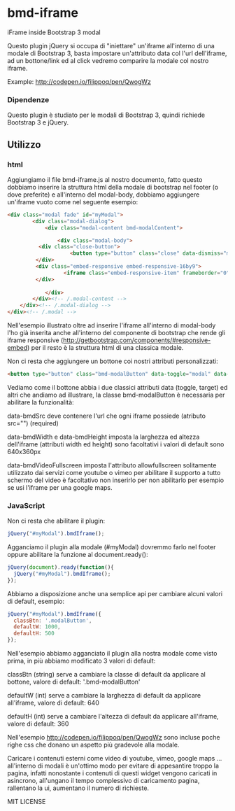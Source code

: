 # bmd-iframe
iFrame inside Bootstrap 3 modal

Questo plugin jQuery si occupa di "iniettare" un'iframe all'interno di una modale di Bootstrap 3, basta impostare un'attributo data col l'url dell'iframe, ad un bottone/link ed al click vedremo comparire la modale col nostro iframe.

Example: http://codepen.io/filippoq/pen/QwogWz

### Dipendenze
Questo plugin è studiato per le modali di Bootstrap 3, quindi richiede Bootstrap 3 e jQuery.

## Utilizzo

### html
Aggiungiamo il file bmd-iframe.js al nostro documento, fatto questo dobbiamo inserire la struttura html della modale di bootstrap nel footer (o dove preferite) e all'interno del modal-body, dobbiamo aggiungere un'iframe vuoto come nel seguente esempio:
```html
<div class="modal fade" id="myModal">
		<div class="modal-dialog">
			<div class="modal-content bmd-modalContent">

				<div class="modal-body">          
          <div class="close-button">
					<button type="button" class="close" data-dismiss="modal" aria-label="Close"><span aria-hidden="true">&times;</span></button>
         </div>
         <div class="embed-responsive embed-responsive-16by9">
				  <iframe class="embed-responsive-item" frameborder="0"></iframe>
         </div>
         
			</div>
		</div><!-- /.modal-content -->
	</div><!-- /.modal-dialog -->
</div><!-- /.modal -->
  ```
Nell'esempio illustrato oltre ad inserire l'iframe all'interno di modal-body l'ho già inserita anche all'interno del componente di bootstrap che rende gli iframe responsive (http://getbootstrap.com/components/#responsive-embed) per il resto è la struttura html di una classica modale.

Non ci resta che aggiungere un bottone coi nostri attributi personalizzati:
```html
<button type="button" class="bmd-modalButton" data-toggle="modal" data-target="#myModal" data-bmdSrc="https://www.youtube.com/embed/mWRsgZuwf_8" data-bmdWidth="640" data-bmdHeight="480" data-bmdVideoFullscreen="true">Youtube</button>
```
Vediamo come il bottone abbia i due classici attributi data (toggle, target) ed altri che andiamo ad illustrare, la classe bmd-modalButton è necessaria per abilitare la funzionalità:

data-bmdSrc deve contenere l'url che ogni iframe possiede (atributo src="") (required)

data-bmdWidth e data-bmdHeight imposta la larghezza ed altezza dell'iframe (attributi width ed height) sono facoltativi i valori di default sono 640x360px

data-bmdVideoFullscreen imposta l'attributo allowfullscreen solitamente utilizzato dai servizi come youtube o vimeo per abilitare il supporto a tutto schermo del video è facoltativo non inserirlo per non abilitarlo per esempio se usi l'iframe per una google maps.

### JavaScript
Non ci resta che abilitare il plugin:
```javascript
jQuery("#myModal").bmdIframe();
```
Agganciamo il plugin alla modale (#myModal) dovremmo farlo nel footer oppure abilitare la funzione al document.ready():
```javascript
jQuery(document).ready(function(){
  jQuery("#myModal").bmdIframe();
});
```
Abbiamo a disposizione anche una semplice api per cambiare alcuni valori di default, esempio:
```javascript
jQuery("#myModal").bmdIframe({
  classBtn: '.modalButton',
  defaultW: 1000,
  defaultH: 500
});
```
Nell'esempio abbiamo agganciato il plugin alla nostra modale come visto prima, in più abbiamo modificato 3 valori di default:

classBtn (string) serve a cambiare la classe di default da applicare al bottone, valore di default: '.bmd-modalButton'

defaultW (int) serve a cambiare la larghezza di default da applicare all'iframe, valore di default: 640

defaultH (int) serve a cambiare l'altezza di default da applicare all'iframe, valore di default: 360

Nell'esempio http://codepen.io/filippoq/pen/QwogWz sono incluse poche righe css che donano un aspetto più gradevole alla modale.

Caricare i contenuti esterni come video di youtube, vimeo, google maps ... all'interno di modali è un'ottimo modo per evitare di appesantire troppo la pagina, infatti nonostante i contenuti di questi widget vengono caricati in asincrono, all'ungano il tempo complessivo di caricamento pagina, rallentano la ui, aumentano il numero di richieste.

MIT LICENSE
